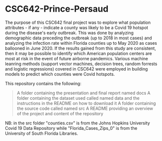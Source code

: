 # CSC642-Prince-Persaud

The purpose of this CSC642 final project was to explore what population attributes - if any - indicate a county was likely to be a Covid 19 hotspot during the disease's early outbreak. This was done by analyzing demographic data preceding the outbreak (up to 2018 in most cases) and analyzing the infection rate within Florida counties up to May 2020 as cases ballooned in June 2020. 
If the results gained from this study are consistent, then it may be possible to identify which American population centers are most at risk in the event of future airborne pandemics.
Various machine leanring methods (support vector machines, decision trees, random forrests and logistic regressions) covered in CSC642 were employed in building models to predict which counties were Covid hotspots. 

This repository contains the following:
>A folder containing the presentation and final report named docs
>A folder containing the dataset used called named data and the instructions in the README on how to download it
>A folder containing the source code called named src
>A README providing an overview of the project and content of the repository

NB: in the src folder "counties.csv" is from the Johns Hopkins University Covid 19 Data Repository while "Florida_Cases_Zips_0" is from the University of South Florida Libraries.
